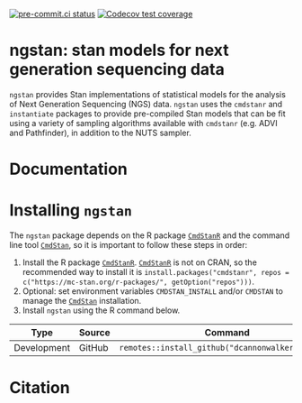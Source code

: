 <!-- badges: start -->
[![pre-commit.ci status](https://results.pre-commit.ci/badge/github/dcannonwalker/ngstan/main.svg)](https://results.pre-commit.ci/latest/github/dcannonwalker/ngstan/main)
[![Codecov test coverage](https://codecov.io/gh/dcannonwalker/ngstan/graph/badge.svg)](https://app.codecov.io/gh/dcannonwalker/ngstan)
<!-- badges: end -->

# ngstan: stan models for next generation sequencing data

`ngstan` provides Stan implementations of statistical models for the 
analysis of Next Generation Sequencing (NGS) data. `ngstan` uses the `cmdstanr`
and `instantiate` packages to provide pre-compiled Stan models that can be fit
using a variety of sampling algorithms available with `cmdstanr` (e.g. ADVI and Pathfinder), 
in addition to the NUTS sampler. 

# Documentation

# Installing `ngstan`

The `ngstan` package depends on the R package
[`CmdStanR`](https://mc-stan.org/cmdstanr/) and the command line tool
[`CmdStan`](https://mc-stan.org/users/interfaces/cmdstan), so it is
important to follow these steps in order:

1.  Install the R package [`CmdStanR`](https://mc-stan.org/cmdstanr/).
    [`CmdStanR`](https://mc-stan.org/cmdstanr/) is not on CRAN, so the
    recommended way to install it is
    `install.packages("cmdstanr", repos = c("https://mc-stan.org/r-packages/", getOption("repos")))`.
2.  Optional: set environment variables `CMDSTAN_INSTALL` and/or
    `CMDSTAN` to manage the
    [`CmdStan`](https://mc-stan.org/users/interfaces/cmdstan)
    installation. 
3.  Install `ngstan` using the R command below.

| Type        | Source     | Command                                                                     |
|-------------|------------|-----------------------------------------------------------------------------|
| Development | GitHub     | `remotes::install_github("dcannonwalker/ngstan")`                            |

# Citation
